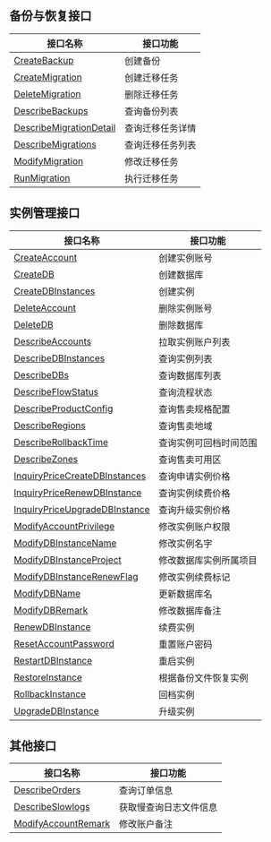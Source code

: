 ## 备份与恢复接口

| 接口名称 | 接口功能 |
|---------|---------|
| [CreateBackup](https://cloud.tencent.com/document/api/238/19946) | 创建备份 |
| [CreateMigration](https://cloud.tencent.com/document/api/238/19945) | 创建迁移任务 |
| [DeleteMigration](https://cloud.tencent.com/document/api/238/19944) | 删除迁移任务 |
| [DescribeBackups](https://cloud.tencent.com/document/api/238/19943) | 查询备份列表 |
| [DescribeMigrationDetail](https://cloud.tencent.com/document/api/238/19942) | 查询迁移任务详情 |
| [DescribeMigrations](https://cloud.tencent.com/document/api/238/19941) | 查询迁移任务列表 |
| [ModifyMigration](https://cloud.tencent.com/document/api/238/19940) | 修改迁移任务 |
| [RunMigration](https://cloud.tencent.com/document/api/238/19939) | 执行迁移任务 |

## 实例管理接口

| 接口名称 | 接口功能 |
|---------|---------|
| [CreateAccount](https://cloud.tencent.com/document/api/238/19975) | 创建实例账号 |
| [CreateDB](https://cloud.tencent.com/document/api/238/19974) | 创建数据库 |
| [CreateDBInstances](https://cloud.tencent.com/document/api/238/19973) | 创建实例 |
| [DeleteAccount](https://cloud.tencent.com/document/api/238/19972) | 删除实例账号 |
| [DeleteDB](https://cloud.tencent.com/document/api/238/19971) | 删除数据库 |
| [DescribeAccounts](https://cloud.tencent.com/document/api/238/19970) | 拉取实例账户列表 |
| [DescribeDBInstances](https://cloud.tencent.com/document/api/238/19969) | 查询实例列表 |
| [DescribeDBs](https://cloud.tencent.com/document/api/238/19968) | 查询数据库列表 |
| [DescribeFlowStatus](https://cloud.tencent.com/document/api/238/19967) | 查询流程状态 |
| [DescribeProductConfig](https://cloud.tencent.com/document/api/238/19966) | 查询售卖规格配置 |
| [DescribeRegions](https://cloud.tencent.com/document/api/238/19965) | 查询售卖地域 |
| [DescribeRollbackTime](https://cloud.tencent.com/document/api/238/19964) | 查询实例可回档时间范围 |
| [DescribeZones](https://cloud.tencent.com/document/api/238/19963) | 查询售卖可用区 |
| [InquiryPriceCreateDBInstances](https://cloud.tencent.com/document/api/238/19962) | 查询申请实例价格 |
| [InquiryPriceRenewDBInstance](https://cloud.tencent.com/document/api/238/19961) | 查询实例续费价格 |
| [InquiryPriceUpgradeDBInstance](https://cloud.tencent.com/document/api/238/19960) | 查询升级实例价格 |
| [ModifyAccountPrivilege](https://cloud.tencent.com/document/api/238/19959) | 修改实例账户权限 |
| [ModifyDBInstanceName](https://cloud.tencent.com/document/api/238/19958) | 修改实例名字 |
| [ModifyDBInstanceProject](https://cloud.tencent.com/document/api/238/19957) | 修改数据库实例所属项目 |
| [ModifyDBInstanceRenewFlag](https://cloud.tencent.com/document/api/238/19956) | 修改实例续费标记 |
| [ModifyDBName](https://cloud.tencent.com/document/api/238/19955) | 更新数据库名 |
| [ModifyDBRemark](https://cloud.tencent.com/document/api/238/19954) | 修改数据库备注 |
| [RenewDBInstance](https://cloud.tencent.com/document/api/238/19953) | 续费实例 |
| [ResetAccountPassword](https://cloud.tencent.com/document/api/238/19952) | 重置账户密码 |
| [RestartDBInstance](https://cloud.tencent.com/document/api/238/19951) | 重启实例 |
| [RestoreInstance](https://cloud.tencent.com/document/api/238/19950) | 根据备份文件恢复实例 |
| [RollbackInstance](https://cloud.tencent.com/document/api/238/19949) | 回档实例 |
| [UpgradeDBInstance](https://cloud.tencent.com/document/api/238/19948) | 升级实例 |

## 其他接口

| 接口名称 | 接口功能 |
|---------|---------|
| [DescribeOrders](https://cloud.tencent.com/document/api/238/19937) | 查询订单信息 |
| [DescribeSlowlogs](https://cloud.tencent.com/document/api/238/19936) | 获取慢查询日志文件信息 |
| [ModifyAccountRemark](https://cloud.tencent.com/document/api/238/19935) | 修改账户备注 |

